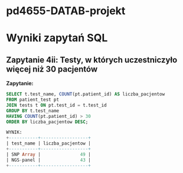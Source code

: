 # pd4655-DATAB-projekt

# Wyniki zapytań SQL

## Zapytanie 4ii: Testy, w których uczestniczyło więcej niż 30 pacjentów
**Zapytanie:**
```sql
SELECT t.test_name, COUNT(pt.patient_id) AS liczba_pacjentow
FROM patient_test pt
JOIN tests t ON pt.test_id = t.test_id
GROUP BY t.test_name
HAVING COUNT(pt.patient_id) > 30
ORDER BY liczba_pacjentow DESC;    

WYNIK:  
+-----------+------------------+
| test_name | liczba_pacjentow |
+-----------+------------------+
| SNP Array |               49 |
| NGS-panel |               43 |
+-----------+------------------+
